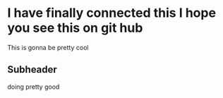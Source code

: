 # I have finally connected this I hope you see this on git hub

This is gonna be pretty cool 

## Subheader
doing pretty good 

